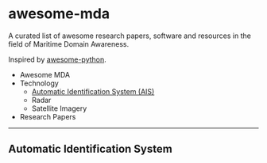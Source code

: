 # awesome-mda
A curated list of awesome research papers, software and resources in the field of Maritime Domain Awareness.

Inspired by [awesome-python](https://github.com/vinta/awesome-python).

* Awesome MDA
 * Technology
   * [Automatic Identification System (AIS)](https://github.com/mnitin73/awesome-mda#Automatic-Identification-System)
   * Radar
   * Satellite Imagery
 * Research Papers

---
## Automatic Identification System
